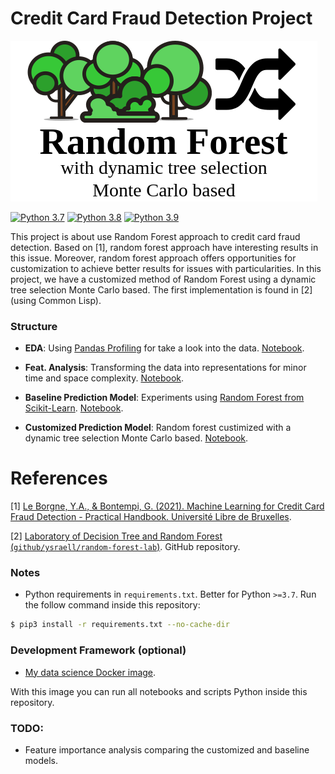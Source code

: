 # Credit Card Fraud Detection Project
![](forest.png)

[![Python 3.7](https://img.shields.io/badge/Python-3.7-gree.svg)](https://www.python.org/downloads/release/python-370/)
[![Python 3.8](https://img.shields.io/badge/Python-3.8-gree.svg)](https://www.python.org/downloads/release/python-380/)
[![Python 3.9](https://img.shields.io/badge/Python-3.9-gree.svg)](https://www.python.org/downloads/release/python-390/)


This project is about use Random Forest approach to credit card fraud detection. Based on [1], random forest approach have interesting results in this issue. Moreover, random forest approach offers opportunities for customization to achieve better results for issues with particularities. In this project, we have a customized method of Random Forest using a dynamic tree selection Monte Carlo based. The first implementation is found in [2] (using Common Lisp).

### Structure

- **EDA**: Using [Pandas Profiling](https://pandas-profiling.github.io/pandas-profiling/docs/master/index.html) for take a look into the data. [Notebook](./EDA.ipynb).

- **Feat. Analysis**: Transforming the data into representations for minor time and space complexity. [Notebook](./Feat_Eng.ipynb). 

- **Baseline Prediction Model**: Experiments using [Random Forest from Scikit-Learn](https://scikit-learn.org/stable/modules/generated/sklearn.ensemble.RandomForestClassifier.html). [Notebook](./Baseline_Model.ipynb).

- **Customized Prediction Model**: Random forest custimized with a dynamic tree selection Monte Carlo based. [Notebook](./Customized_Model.ipynb).

# References

[1] [Le Borgne, Y.A., & Bontempi, G. (2021). Machine Learning for Credit Card Fraud Detection - Practical Handbook. Université Libre de Bruxelles](https://fraud-detection-handbook.github.io/fraud-detection-handbook/Foreword.html).

[2] [Laboratory of Decision Tree and Random Forest (`github/ysraell/random-forest-lab`)](https://github.com/ysraell/random-forest-lab). GitHub repository.

### Notes

- Python requirements in `requirements.txt`. Better for Python `>=3.7`. Run the follow command inside this repository:

```bash
$ pip3 install -r requirements.txt --no-cache-dir
```

### Development Framework (optional)

- [My data science Docker image](https://github.com/ysraell/my-ds).

With this image you can run all notebooks and scripts Python inside this repository.

### TODO:

- Feature importance analysis comparing the customized and baseline models.